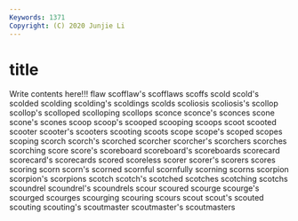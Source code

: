 ```yaml
---
Keywords: 1371
Copyright: (C) 2020 Junjie Li
---
```


# title

Write contents here!!!
flaw 
scofflaw's 
scofflaws
scoffs 
scold 
scold's 
scolded 
scolding 
scolding's 
scoldings 
scolds 
scoliosis 
scoliosis's
scollop 
scollop's 
scolloped 
scolloping 
scollops 
sconce 
sconce's 
sconces 
scone 
scone's
scones 
scoop 
scoop's 
scooped 
scooping 
scoops 
scoot 
scooted 
scooter 
scooter's
scooters 
scooting 
scoots 
scope 
scope's 
scoped 
scopes 
scoping 
scorch 
scorch's
scorched 
scorcher 
scorcher's 
scorchers 
scorches 
scorching 
score 
score's 
scoreboard 
scoreboard's
scoreboards 
scorecard 
scorecard's 
scorecards 
scored 
scoreless 
scorer 
scorer's 
scorers 
scores
scoring 
scorn 
scorn's 
scorned 
scornful 
scornfully 
scorning 
scorns 
scorpion 
scorpion's
scorpions 
scotch 
scotch's 
scotched 
scotches 
scotching 
scotchs 
scoundrel 
scoundrel's 
scoundrels
scour 
scoured 
scourge 
scourge's 
scourged 
scourges 
scourging 
scouring 
scours 
scout
scout's 
scouted 
scouting 
scouting's 
scoutmaster 
scoutmaster's 
scoutmasters 

